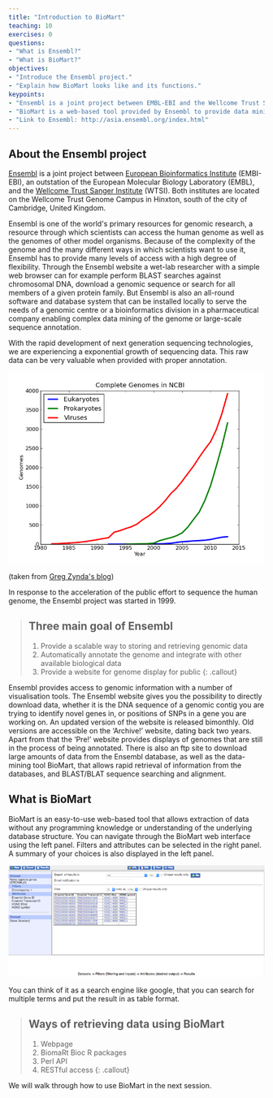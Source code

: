 ```yaml
---
title: "Introduction to BioMart"
teaching: 10
exercises: 0
questions:
- "What is Ensembl?"
- "What is BioMart?"
objectives:
- "Introduce the Ensembl project."
- "Explain how BioMart looks like and its functions."
keypoints:
- "Ensembl is a joint project between EMBL-EBI and the Wellcome Trust Sanger Institute to develop a software system which produces and maintains automatic annotation on selected eukaryotic genomes"
- "BioMart is a web-based tool provided by Ensembl to provide data mining and download to public."
- "Link to Ensembl: http://asia.ensembl.org/index.html"
---
```


## About the Ensembl project

[Ensembl](http://asia.ensembl.org/index.html) is a joint project between [European Bioinformatics Institute](http://www.ebi.ac.uk/) (EMBI-EBI), an outstation of the European Molecular Biology Laboratory (EMBL), and the [Wellcome Trust Sanger Institute](http://www.sanger.ac.uk/) (WTSI). Both institutes are located on the Wellcome Trust Genome Campus in Hinxton, south of the city of Cambridge, United Kingdom.

Ensembl is one of the world's primary resources for genomic research, a
resource through which scientists can access the human genome as well as
the genomes of other model organisms. Because of the complexity of the
genome and the many different ways in which scientists want to use it,
Ensembl has to provide many levels of access with a high degree of flexibility.
Through the Ensembl website a wet-lab researcher with a simple web browser
can for example perform BLAST searches against chromosomal DNA,
download a genomic sequence or search for all members of a given protein
family. But Ensembl is also an all-round software and database system that
can be installed locally to serve the needs of a genomic centre or a
bioinformatics division in a pharmaceutical company enabling complex data
mining of the genome or large-scale sequence annotation.

With the rapid development of next generation sequencing technologies, we are experiencing a exponential growth of sequencing data. This raw data can be very valuable when provided with proper annotation.

![genome_complted](../fig/genome_completed.png)

(taken from [Greg Zynda's blog](http://gregoryzynda.com/ncbi/genome/python/2014/03/31/ncbi-genome.html))

In response to the acceleration of the public effort to sequence the human genome, the Ensembl project was started in 1999.

> ## Three main goal of Ensembl
> 1. Provide a scalable way to storing and retrieving genomic data
> 2. Automatically annotate the genome and integrate with other available biological data
> 3. Provide a website for genome display for public
{: .callout}

Ensembl provides access to genomic information with a number of
visualisation tools. The Ensembl website gives you the possibility to directly
download data, whether it is the DNA sequence of a genomic contig you are
trying to identify novel genes in, or positions of SNPs in a gene you are
working on. An updated version of the website is released bimonthly. Old
versions are accessible on the ‘Archive!’ website, dating back two years. Apart
from that the ‘Pre!’ website provides displays of genomes that are still in the
process of being annotated. There is also an ftp site to download large
amounts of data from the Ensembl database, as well as the data-mining tool
BioMart, that allows rapid retrieval of information from the databases, and
BLAST/BLAT sequence searching and alignment.

## What is BioMart

BioMart is an easy-to-use web-based tool that allows extraction of data without any programming knowledge or understanding of the underlying database structure. You can navigate through the BioMart web interface using the left panel. Filters and attributes can be selected in the right panel. A summary of your choices is also displayed in the left panel.

![biomart_overview](../fig/biomart_overview.png)

You can think of it as a search engine like google, that you can search for multiple terms and put the result in as table format.

> ## Ways of retrieving data using BioMart
> 1. Webpage
> 2. BiomaRt Bioc R packages
> 3. Perl API
> 4. RESTful access
{: .callout}

We will walk through how to use BioMart in the next session.

